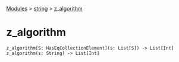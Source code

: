 [Modules](../index.md) > [string](./index.md) > [z_algorithm]()

# z_algorithm

```
z_algorithm[S: HasEqCollectionElement](s: List[S]) -> List[Int]
z_algorithm(s: String) -> List[Int]
```
